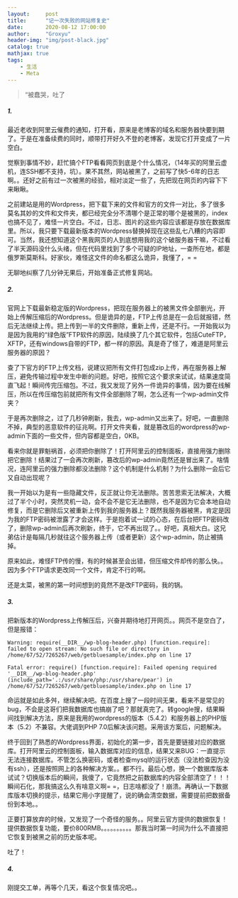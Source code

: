 ```yaml
---
layout:     post
title:      "记一次失败的网站修复史"
date:       2020-08-12 17:00:00
author:     "Groxyu"
header-img: "img/post-black.jpg"
catalog: true
mathjax: true
tags:
    - 生活
    - Meta
---
```


> “被蠢哭，吐了

##### 1.

最近老收到阿里云催费的通知，打开看，原来是老博客的域名和服务器快要到期了。于是在准备续费的同时，顺带打开好久不登的老博客，发现它打开变成了一片空白。

觉察到事情不妙，赶忙搞个FTP看看网页到底是个什么情况，（14年买的阿里云虚机，连SSH都不支持，坑）。果不其然，网站被黑了，之前写了快5-6年的日志啊。。还好之前有过一次被黑的经验，相对淡定一些了，先把现在网页的内容下下来瞅瞅。

之前建站是用的Wordpress，把下载下来的文件和官方的文件一对比，多了很多莫名其妙的文件和文件夹，都已经完全分不清哪个是正常的哪个是被黑的，index也搞不见了，难怪一片空白。不过，日志、图片的这些内容应该都是存放在数据库里。所以，我只要下载最新版本的Wordpress替换掉现在这些乱七八糟的内容即可。当然，我还想知道这个黑我网页的人到底想用我的这个破服务器干嘛，不过看了半天源码没什么头绪，但在代码里找到了多个可疑的IP地址，一查所在地，都是俄罗斯莫斯科。好家伙，难怪这文件的命名都这么诡异，我懂了，= =

无聊地纠察了几分钟无果后，开始准备正式修复网站。

##### 2.

官网上下载最新稳定版的Wordpress，把现在服务器上的被黑文件全部删光，开始上传解压缩后的Wordpress。但是诡异的是，FTP上传总是在一会后就报错，然后无法继续上传。把上传到一半的文件删除，重新上传，还是不行。一开始我以为是因为我用的“绿色版”FTP软件的原因，陆续换了几个其它软件，包括CuteFTP，XFTP，还有windows自带的FTP，都一样的原因。真是奇了怪了，难道是阿里云服务器的原因？

查了下官方的FTP上传文档，说建议把所有文件打包成zip上传，再在服务器上解压，避免传输过程中发生中断的问题。好吧，按照它这个要求来试试，结果速度简直飞起！瞬间传完压缩包。不过，我又发现了另外一件诡异的事情，因为要在线解压，所以在传压缩包前就把所有文件全部删除了啊，怎么还有一个wp-admin文件夹？

于是再次删除之，过了几秒钟刷新，我去，wp-admin又出来了。好吧，一直删除不掉，典型的恶意软件的征兆啊。打开文件夹看，就是篡改后的wordpress的wp-admin下面的一些文件，但内容都是空白，0KB。

看来你就是罪魁祸首，必须把你删除了！打开阿里云的控制面板，直接用强力删除把它删除！结果过了一会再次刷新，篡改后的wp-admin竟然还是冒出来了。啥情况，连阿里云的强力删除都没法删除？这个机制是什么机制？为什么删除一会后它又自动出现呢？

我一开始以为是有一些隐藏文件，反正就让你无法删除。苦苦思索无法解决，大概过了半个小时，突然灵机一动，会不会不是它无法删除，也不是因为它会本地自动修复，而是它删除后又被重新上传到我的服务器上？既然我服务器被黑，肯定是因为我的FTP密码被泄露了才会这样。于是抱着试一试的心态，在后台把FTP密码改了，删除wp-admin后再次刷新，终于，它不再出现了。。好吧，真相大白。这兄弟估计是每隔几秒就往这个服务器上传（或者更新）这个wp-admin，防止被搞掉。

原来如此，难怪FTP传的慢，有的时候甚至会出错，但压缩文件却传的那么快。。因为多个FTP请求更改同一个文件，肯定不行的啊。

还是太菜，被黑的第一时间想到的竟然不是改FTP密码，我的锅。

##### 3.

把新版本的Wordpress上传解压后，兴奋并期待地打开网页。。网页不是空白了，但是报错：

```
Warning: require(__DIR__/wp-blog-header.php) [function.require]: failed to open stream: No such file or directory in /home/67/52/7265267/web/getbluesample/index.php on line 17

Fatal error: require() [function.require]: Failed opening required '__DIR__/wp-blog-header.php' (include_path='.:/usr/share/php:/usr/share/pear') in /home/67/52/7265267/web/getbluesample/index.php on line 17
```

命运就是如此多舛，继续解决吧。在百度上搜了一段时间无果，看来不是常见的bug，不会是这哥们把我数据库也搞崩了吧？那就真完了。转google搜，结果瞬间找到解决方法，原来是我用的wordpress的版本（5.4.2）和服务器上的PHP版本（5.2）不兼容。大佬调到PHP 7.0后解决该问题。采用该方案后，问题解决。

终于回到了熟悉的Wordpress界面，初始化的第一步，首先是要链接对应的数据库。打开阿里云的控制面板，输入数据库对应的信息，结果又来BUG：一直提示无法连接数据库。不管怎么换密码，或者检查mysql的运行状态（没法检查因为没有ssh），还是按照网上的各种解决方案。。都不行。最后心想，换一个数据库版本试试？切换版本后的瞬间，我傻了，它竟然把之前数据库的内容全部清空了！！！瞬间石化，那我搞这么久有啥意义啊= =，日志啥都没了！崩溃。再确认一下数据库版本切换的提示，结果它用小字提醒了，说的确会清空数据，需要提前把数据备份到本地。。

正要打算放弃的时候，又发现了一个奇怪的服务。。阿里云官方提供的数据恢复！提供数据恢复功能，要价800RMB。。。。。。。。。。那我当时第一时间为什么不直接把它恢复到被黑之前的历史版本呢。

吐了！

##### 4.
刚提交工单，再等个几天，看这个恢复情况吧。。
